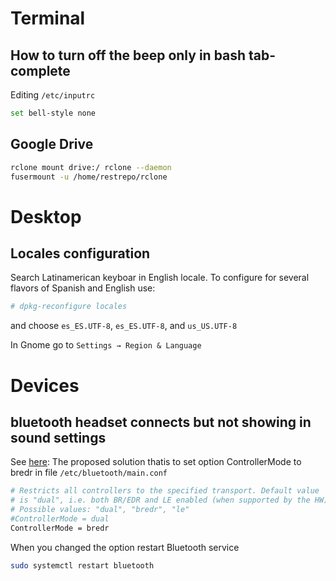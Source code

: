 # Terminal
## How to turn off the beep only in bash tab-complete
Editing `/etc/inputrc`
```bash
set bell-style none
```
## Google Drive
```bash
rclone mount drive:/ rclone --daemon
fusermount -u /home/restrepo/rclone
```

# Desktop
## Locales configuration
Search Latinamerican keyboar in English locale. 
To configure for several flavors of Spanish and English use:
```bash
# dpkg-reconfigure locales
```
and choose `es_ES.UTF-8`, `es_ES.UTF-8`, and `us_US.UTF-8`

In Gnome go to `Settings → Region & Language`

# Devices
## bluetooth headset connects but not showing in sound settings
See [here](https://askubuntu.com/a/1301449/678974): The proposed solution thatis to set option ControllerMode to bredr in file `/etc/bluetooth/main.conf`
```bash
# Restricts all controllers to the specified transport. Default value
# is "dual", i.e. both BR/EDR and LE enabled (when supported by the HW).
# Possible values: "dual", "bredr", "le"
#ControllerMode = dual
ControllerMode = bredr
```
When you changed the option restart Bluetooth service
```bash
sudo systemctl restart bluetooth
```


